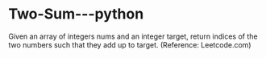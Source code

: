 # Two-Sum---python
Given an array of integers nums and an integer target, return indices of the two numbers such that they add up to target. (Reference: Leetcode.com)
